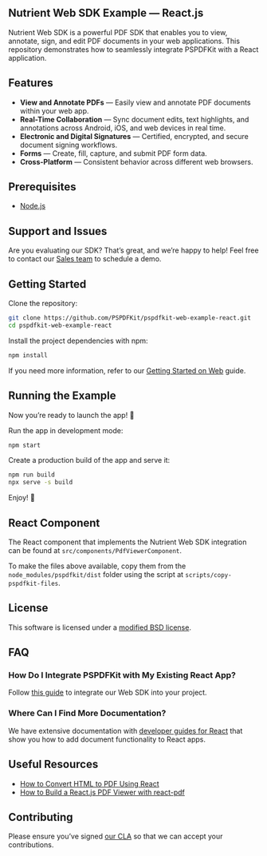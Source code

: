 ## Nutrient Web SDK Example — React.js

Nutrient Web SDK is a powerful PDF SDK that enables you to view, annotate, sign, and edit PDF documents in your web applications. This repository demonstrates how to seamlessly integrate PSPDFKit with a React application.

## Features

- **View and Annotate PDFs** — Easily view and annotate PDF documents within your web app.
- **Real-Time Collaboration** — Sync document edits, text highlights, and annotations across Android, iOS, and web devices in real time.
- **Electronic and Digital Signatures** — Certified, encrypted, and secure document signing workflows.
- **Forms** — Create, fill, capture, and submit PDF form data.
- **Cross-Platform** — Consistent behavior across different web browsers.

## Prerequisites

- [Node.js][]

## Support and Issues

Are you evaluating our SDK? That’s great, and we’re happy to help! Feel free to contact our [Sales team][sales] to schedule a demo.

## Getting Started

Clone the repository:

```bash
git clone https://github.com/PSPDFKit/pspdfkit-web-example-react.git
cd pspdfkit-web-example-react
```

Install the project dependencies with npm:

```bash
npm install
```

If you need more information, refer to our [Getting Started on Web][getting started] guide.

## Running the Example

Now you’re ready to launch the app! 🎉

Run the app in development mode:

```bash
npm start
```

Create a production build of the app and serve it:

```bash
npm run build
npx serve -s build
```

Enjoy! 🍕

## React Component

The React component that implements the Nutrient Web SDK integration can be found at `src/components/PdfViewerComponent`.

To make the files above available, copy them from the `node_modules/pspdfkit/dist` folder using the script at `scripts/copy-pspdfkit-files`.

## License

This software is licensed under a [modified BSD license](LICENSE).

## FAQ

### How Do I Integrate PSPDFKit with My Existing React App?

Follow [this guide][react existing project] to integrate our Web SDK into your project.

### Where Can I Find More Documentation?

We have extensive documentation with [developer guides for React][react guides] that show you how to add document functionality to React apps.

## Useful Resources

- [How to Convert HTML to PDF Using React][]
- [How to Build a React.js PDF Viewer with react-pdf][]

## Contributing

Please ensure you’ve signed [our CLA][cla] so that we can accept your contributions.

[node.js]: http://nodejs.org/
[sales]: https://www.nutrient.io/sdk/contact-sales
[getting started]: https://www.nutrient.io/getting-started/web/?frontend=react&download=npm&integration=module
[react existing project]: https://www.nutrient.io/getting-started/web/?frontend=react&project=existing-project
[react guides]: https://www.nutrient.io/guides/web/react/
[how to convert html to pdf using react]: https://www.nutrient.io/blog/how-to-convert-html-to-pdf-using-react/
[how to build a react.js pdf viewer with react-pdf]: https://www.nutrient.io/blog/how-to-build-a-reactjs-pdf-viewer-with-react-pdf/
[cla]: https://www.nutrient.io/guides/web/current/miscellaneous/contributing/
